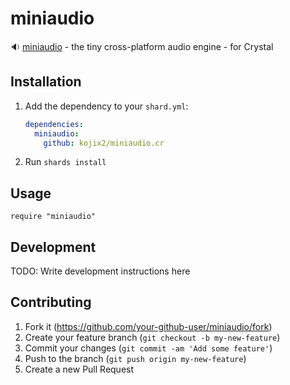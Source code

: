 # miniaudio

:sound: [miniaudio](https://github.com/mackron/miniaudio) - the tiny cross-platform audio engine - for Crystal

## Installation

1. Add the dependency to your `shard.yml`:

   ```yaml
   dependencies:
     miniaudio:
       github: kojix2/miniaudio.cr
   ```

2. Run `shards install`

## Usage

```crystal
require "miniaudio"
```

## Development

TODO: Write development instructions here

## Contributing

1. Fork it (<https://github.com/your-github-user/miniaudio/fork>)
2. Create your feature branch (`git checkout -b my-new-feature`)
3. Commit your changes (`git commit -am 'Add some feature'`)
4. Push to the branch (`git push origin my-new-feature`)
5. Create a new Pull Request
